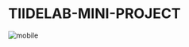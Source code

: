 # TIIDELAB-MINI-PROJECT

![mobile](https://user-images.githubusercontent.com/95291101/172874293-c078067e-32d4-4929-9e3f-d2178642f6eb.png)
